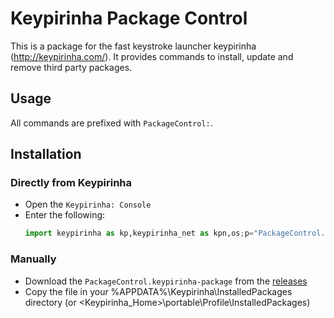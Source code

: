 Keypirinha Package Control
==========================

This is a package for the fast keystroke launcher keypirinha
(http://keypirinha.com/). It provides commands to install, update and remove
third party packages.

## Usage

All commands are prefixed with `PackageControl:`.

## Installation

### Directly from Keypirinha

* Open the `Keypirinha: Console`
* Enter the following:
    ```python
    import keypirinha as kp,keypirinha_net as kpn,os;p="PackageControl.keypirinha-package";d=kpn.build_urllib_opener().open("https://github.com/ueffel/Keypirinha-PackageControl/releases/download/0.1/"+p);pb=d.read();d.close();pp=os.path.join(kp.installed_package_dir(), p);f=open(pp, "wb");f.write(pb);f.close()
    ```

### Manually

* Download the `PackageControl.keypirinha-package` from the [releases](https://github.com/ueffel/Keypirinha-PackageControl/releases/latest)
* Copy the file in your %APPDATA%\Keypirinha\InstalledPackages directory (or <Keypirinha_Home>\portable\Profile\InstalledPackages)
